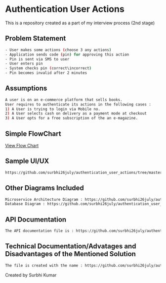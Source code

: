 # Authentication User Actions

This is a repository created as a part of my interview process (2nd stage)

## Problem Statement



```bash
- User makes some actions (choose 3 any actions)
- Application sends code (pin) for approving this action
- Pin is sent via SMS to user
- User enters pin
- System checks pin (correct\incorrect)
- Pin becomes invalid after 2 minutes 
```

## Assumptions



```bash
A user is on an e-commerce platform that sells books. 
User requires to authenticate its actions in the following cases :
1) A User is trying to login via Mobile no.
2) A User selects cash on delivery as a payment mode at checkout
3) A User opts for a free subscription of the an e-magazine.
```



## Simple FlowChart
<a href="https://github.com/surbhi26july/authentication_user_actions/blob/master/FlowChart.pdf">View Flow Chart</a>


## Sample UI/UX

```bash
https://github.com/surbhi26july/authentication_user_actions/tree/master/UI
```

## Other Diagrams Included
```bash
Microservice Architecture Diagram : https://github.com/surbhi26july/authentication_user_actions/blob/master/MicroserviceArch.pdf
Database Diagram : https://github.com/surbhi26july/authentication_user_actions/blob/master/databaseDiagram.JPG
```
## API Documentation
```bash
The API documentation file is : https://github.com/surbhi26july/authentication_user_actions/blob/master/apiDoc.html
```
## Technical Documentation/Advatages and Disadvantages of the Mentioned Solution
```bash
The file is created with the name : https://github.com/surbhi26july/authentication_user_actions/blob/master/AUTHENTICATION%20OF%20USER%20ACTIONS%20TECHNICAL%20DOC.docx

```

Created by Surbhi Kumar
